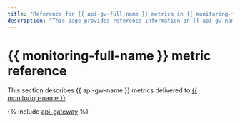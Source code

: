 ```yaml
---
title: "Reference for {{ api-gw-full-name }} metrics in {{ monitoring-full-name }}"
description: "This page provides reference information on {{ api-gw-name }} metrics delivered to {{ monitoring-full-name }}."
---
```


# {{ monitoring-full-name }} metric reference

This section describes {{ api-gw-name }} metrics delivered to [{{ monitoring-name }}](../monitoring/).

{% include [api-gateway](../_includes/monitoring/metrics-ref/api-gateway.md) %}